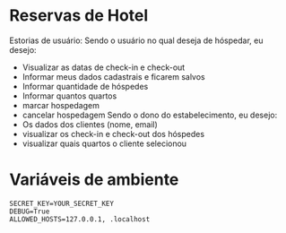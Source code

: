 # Reservas de Hotel

Estorias de usuário:
Sendo o usuário no qual deseja de hóspedar, eu desejo:

- Visualizar as datas de check-in e check-out
- Informar meus dados cadastrais e ficarem salvos
- Informar quantidade de hóspedes
- Informar quantos quartos
- marcar hospedagem
- cancelar hospedagem
  Sendo o dono do estabelecimento, eu desejo:
- Os dados dos clientes (nome, email)
- visualizar os check-in e check-out dos hóspedes
- visualizar quais quartos o cliente selecionou

# Variáveis de ambiente

```
SECRET_KEY=YOUR_SECRET_KEY
DEBUG=True
ALLOWED_HOSTS=127.0.0.1, .localhost
```
